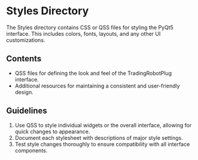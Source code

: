 # Styles Directory

The Styles directory contains CSS or QSS files for styling the PyQt5 interface. This includes colors, fonts, layouts, and any other UI customizations.

## Contents
- QSS files for defining the look and feel of the TradingRobotPlug interface.
- Additional resources for maintaining a consistent and user-friendly design.

## Guidelines
1. Use QSS to style individual widgets or the overall interface, allowing for quick changes to appearance.
2. Document each stylesheet with descriptions of major style settings.
3. Test style changes thoroughly to ensure compatibility with all interface components.